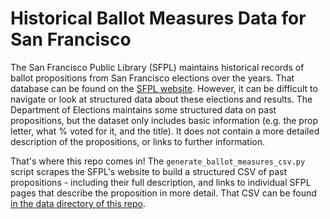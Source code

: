 # Historical Ballot Measures Data for San Francisco

The San Francisco Public Library (SFPL) maintains historical records of ballot propositions from San Francisco elections over the years. That database can be found on the [SFPL website](https://sfpl.org/index.php?pg=2000027201&PropTitle=&Description=&PropLetter=&Month=&Year=&submit=Search). However, it can be difficult to navigate or look at structured data about these elections and results. The Department of Elections maintains some structured data on past propositions, but the dataset only includes basic information (e.g. the prop letter, what % voted for it, and the title). It does not contain a more detailed description of the propositions, or links to further information.

That's where this repo comes in! The `generate_ballot_measures_csv.py` script scrapes the SFPL's website to build a structured CSV of past propositions - including their full description, and links to individual SFPL pages that describe the proposition in more detail. That CSV can be found [in the data directory of this repo](https://github.com/nrjones8/sf-ballot-measures/blob/master/data/ballot_measure_history.csv).


